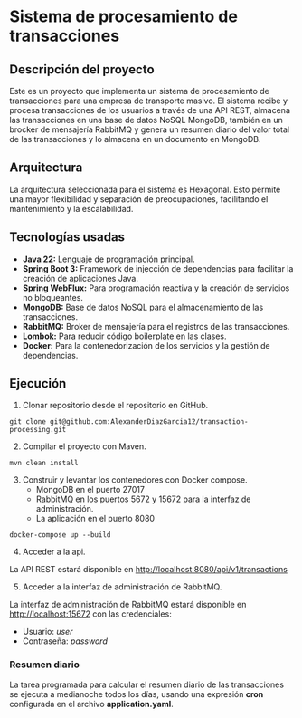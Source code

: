# **Sistema de procesamiento de transacciones**

## **Descripción del proyecto**

Este es un proyecto que implementa un sistema de procesamiento de transacciones para una empresa de transporte masivo. El sistema recibe y procesa transacciones de los usuarios a través de una API REST, almacena las transacciones en una base de datos NoSQL MongoDB, también en un brocker de mensajería  RabbitMQ y genera un resumen diario del valor total de las transacciones y lo almacena en un documento en MongoDB.

## Arquitectura

La arquitectura seleccionada para el sistema es Hexagonal. Esto permite una mayor flexibilidad y separación de preocupaciones, facilitando el mantenimiento y la escalabilidad.

## Tecnologías usadas

* **Java 22:** Lenguaje de programación principal.
* **Spring Boot 3:** Framework de injección de dependencias para facilitar la creación de aplicaciones Java.
* **Spring WebFlux:** Para programación reactiva y la creación de servicios no bloqueantes.
* **MongoDB:** Base de datos NoSQL para el almacenamiento de las transacciones.
* **RabbitMQ:** Broker de mensajería para el registros de las transacciones.
* **Lombok:** Para reducir código boilerplate en las clases.
* **Docker:** Para la contenedorización de los servicios y la gestión de dependencias.

## Ejecución

1. Clonar repositorio desde el repositorio en GitHub.

`git clone git@github.com:AlexanderDiazGarcia12/transaction-processing.git`

2. Compilar el proyecto con Maven.

`mvn clean install`

3. Construir y levantar los contenedores con Docker compose.
   * MongoDB en el puerto 27017
   * RabbitMQ en los puertos 5672 y 15672 para la interfaz de administración.
   * La aplicación en el puerto 8080

`docker-compose up --build`

4. Acceder a la api.

La API REST estará disponible en [http://localhost:8080/api/v1/transactions](http://localhost:8080/api/v1/transactions)

5. Acceder a la interfaz de administración de RabbitMQ.

La interfaz de administración de RabbitMQ estará disponible en [http://localhost:15672](http://localhost:15672) con las credenciales:
* Usuario: *user*
* Contraseña: *password*

### Resumen diario

La tarea programada para calcular el resumen diario de las transacciones se ejecuta a medianoche todos los días, usando una expresión **cron** configurada en el archivo **application.yaml**.
